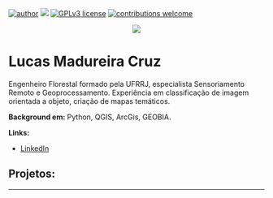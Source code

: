 [![author](https://img.shields.io/badge/author--red.svg)](https://www.linkedin.com/in/carlosfab) [![](https://img.shields.io/badge/python-3.7+-blue.svg)](https://www.python.org/downloads/release/python-365/) [![GPLv3 license](https://img.shields.io/badge/License-GPLv3-blue.svg)](http://perso.crans.org/besson/LICENSE.html) [![contributions welcome](https://img.shields.io/badge/contributions-welcome-brightgreen.svg?style=flat)](https://github.com/carlosfab/data_science/issues)

<p align="center">
  <img src="banner.png" >
</p>

# Lucas Madureira Cruz
Engenheiro Florestal formado pela UFRRJ, especialista Sensoriamento Remoto e Geoprocessamento. Experiência em classificação de imagem orientada a objeto, criação de mapas temáticos.

**Background em:** Python, QGIS, ArcGis, GEOBIA.

**Links:**

* [LinkedIn](www.linkedin.com/in/lucasmad)


## Projetos:

---



